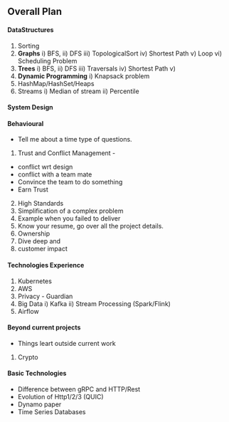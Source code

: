 ## Overall Plan

#### DataStructures
1. Sorting
2. **Graphs**
i) BFS, ii) DFS iii) TopologicalSort iv) Shortest Path v) Loop vi) Scheduling Problem
3. **Trees**
i) BFS, ii) DFS iii) Traversals iv) Shortest Path v) 
4. **Dynamic Programming**
i) Knapsack problem
5. HashMap/HashSet/Heaps
6. Streams
i) Median of stream ii) Percentile

#### System Design

#### Behavioural
- Tell me about a time type of questions.
1. Trust and Conflict Management - 
- conflict wrt design
- conflict with a team mate
- Convince the team to do something
- Earn Trust
2. High Standards
3. Simplification of a complex problem
4. Example when you failed to deliver
6. Know your resume, go over all the project details.
7. Ownership
8. Dive deep and 
9. customer impact

#### Technologies Experience
1. Kubernetes
2. AWS
3. Privacy - Guardian
4. Big Data i) Kafka ii) Stream Processing (Spark/Flink) 
5. Airflow

#### Beyond current projects
- Things leart outside current work 
1. Crypto

#### Basic Technologies
- Difference between gRPC and HTTP/Rest
- Evolution of Http1/2/3 (QUIC)
- Dynamo paper
- Time Series Databases


